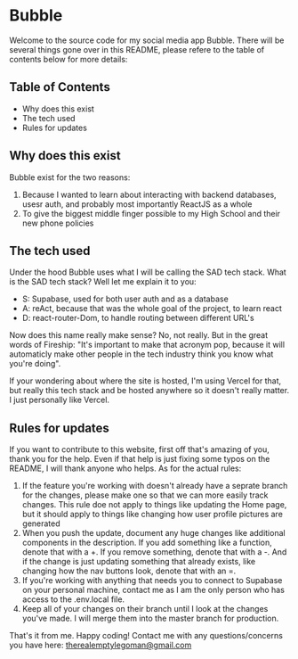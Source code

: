 # Bubble
   Welcome to the source code for my social media app Bubble. There will be several things gone over in this README, please refere to the table of contents below for more details:

## Table of Contents
- Why does this exist
- The tech used
- Rules for updates

## Why does this exist
   Bubble exist for the two reasons:
   
   1. Because I wanted to learn about interacting with backend databases, usesr auth, and probably most importantly ReactJS as a whole
   2. To give the biggest middle finger possible to my High School and their new phone policies
   
## The tech used
   Under the hood Bubble uses what I will be calling the SAD tech stack. What is the SAD tech stack? Well let me explain it to you:
   
   - S: Supabase, used for both user auth and as a database
   - A: reAct, because that was the whole goal of the project, to learn react
   - D: react-router-Dom, to handle routing between different URL's
   
   Now does this name really make sense? No, not really. But in the great words of Fireship: "It's important to make that acronym pop, because it will automaticly make other people in the tech industry think you know what you're doing".
   
   If your wondering about where the site is hosted, I'm using Vercel for that, but really this tech stack and be hosted anywhere so it doesn't really matter. I just personally like Vercel.

## Rules for updates
   If you want to contribute to this website, first off that's amazing of you, thank you for the help. Even if that help is just fixing some typos on the README, I will thank anyone who helps. As for the actual rules:

   1. If the feature you're working with doesn't already have a seprate branch for the changes, please make one so that we can more easily track changes. This rule doe not apply to things like updating the Home page, but it should apply to things like changing how user profile pictures are generated
   2. When you push the update, document any huge changes like additional components in the description. If you add something like a function, denote that with a +. If you remove something, denote that with a -. And if the change is just updating something that already exists, like changing how the nav buttons look, denote that with an =.
   3. If you're working with anything that needs you to connect to Supabase on your personal machine, contact me as I am the only person who has access to the .env.local file.
   4. Keep all of your changes on their branch until I look at the changes you've made. I will merge them into the master branch for production.

That's it from me. Happy coding! Contact me with any questions/concerns you have here: therealemptylegoman@gmail.com
